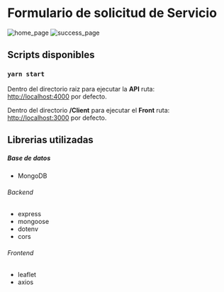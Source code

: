 # Formulario de solicitud de Servicio
![home_page](https://user-images.githubusercontent.com/67972977/183468145-822d3ffc-588e-40fb-8e54-14481e7a92b1.png)
![success_page](https://user-images.githubusercontent.com/67972977/183468292-1f5dd854-8d6a-42e0-baed-241eff410005.png)


## Scripts disponibles

### `yarn start`

Dentro del directorio raiz para ejecutar la **API** ruta: \
[http://localhost:4000](http://localhost:4000) por defecto.

Dentro del directorio **/Client** para ejecutar el **Front** ruta: \
[http://localhost:3000](http://localhost:3000) por defecto.

## Librerias utilizadas

##### Base de datos
- MongoDB

###### Backend
- express
- mongoose
- dotenv
- cors

###### Frontend
- leaflet
- axios